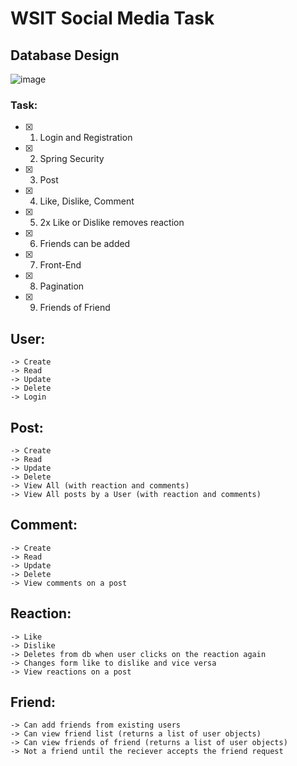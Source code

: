 # WSIT Social Media Task

## Database Design

![image](https://user-images.githubusercontent.com/65022657/193118925-39fd41bd-4826-4670-b0ea-b36aac1ae841.png)

### Task:

- [x] 1. Login and Registration
- [x] 2. Spring Security
- [x] 3. Post
- [x] 4. Like, Dislike, Comment
- [x] 5. 2x Like or Dislike removes reaction
- [x] 6. Friends can be added
- [x] 7. Front-End
- [x] 8. Pagination
- [x] 9. Friends of Friend

## User: 
    
    -> Create
    -> Read
    -> Update
    -> Delete
    -> Login

## Post:

    -> Create
    -> Read
    -> Update
    -> Delete
    -> View All (with reaction and comments)
    -> View All posts by a User (with reaction and comments)

## Comment: 
    
    -> Create
    -> Read
    -> Update
    -> Delete
    -> View comments on a post

## Reaction:

    -> Like
    -> Dislike
    -> Deletes from db when user clicks on the reaction again
    -> Changes form like to dislike and vice versa
    -> View reactions on a post
 
## Friend:

    -> Can add friends from existing users
    -> Can view friend list (returns a list of user objects)
    -> Can view friends of friend (returns a list of user objects)
    -> Not a friend until the reciever accepts the friend request

